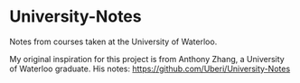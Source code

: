 # University-Notes
Notes from courses taken at the University of Waterloo. 

My original inspiration for this project is from Anthony Zhang, a University of Waterloo graduate. 
His notes: https://github.com/Uberi/University-Notes
